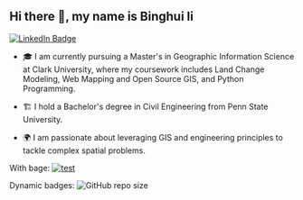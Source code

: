 
## **Hi there 👋, my name is Binghui li**

<!--
**typbing/typbing** is a ✨ _special_ ✨ repository because its `README.md` (this file) appears on your GitHub profile.

Here are some ideas to get you started:

- 🔭 I’m currently working on ...
- 🌱 I’m currently learning ...
- 👯 I’m looking to collaborate on ...
- 🤔 I’m looking for help with ...
- 💬 Ask me about ...
- 📫 How to reach me: ...
- 😄 Pronouns: ...
- ⚡ Fun fact: ...
-->

[![LinkedIn Badge](https://img.shields.io/badge/My-LinkedIn-blue)](https://www.linkedin.com/in/typbing/)


+ 🎓 I am currently pursuing a Master's in Geographic Information Science at Clark University, where my coursework includes Land Change Modeling, Web Mapping and Open Source GIS, and Python Programming.

+ 🏗️ I hold a Bachelor's degree in Civil Engineering from Penn State University.

+ 🌍 I am passionate about leveraging GIS and engineering principles to tackle complex spatial problems.


With bage:
[![test](https://img.shields.io/badge/any_text-you_like-green)](https://www.google.com/maps/place/Paracho,+Michoac%C3%A1n,+Mexico/@19.6411326,-102.2266035,11.09z/data=!4m6!3m5!1s0x842dd8ac188768e5:0x7b4b660500ff29b3!8m2!3d19.6464537!4d-102.0461233!16zL20vMDNkMTg2?entry=ttu&g_ep=EgoyMDI0MDgyMy4wIKXMDSoASAFQAw%3D%3D)



Dynamic badges:
<img alt="GitHub repo size" src="https://img.shields.io/github/repo-size/typbing/typbing">


